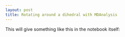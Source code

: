 ```yaml
---
layout: post
title: Rotating around a dihedral with MDAnalysis
---
```


This will give something like this in the notebook itself:

<script src="{{site.js}}/build/ngl.js">
</script>

<script>

  NGL.mainScriptFilePath = "{{site.js}}/build/ngl.js";

  document.addEventListener( "DOMContentLoaded", function() {
      var stage = new NGL.Stage( "viewport" );
      stage.loadFile( "{{site.data}}/out.pdb", {asTrajectory: true} ).then( function( o ){
          o.addTrajectory();
	  traj = o.trajList[0].trajectory;
	  var player = new NGL.TrajectoryPlayer( traj, {
	      step: 1,
	      timeout: 70,
	      interpolateStep: 100,
	      start: 0,
	      end: traj.numframes,
	      interpolateType: "linear",
	      mode: "loop",
	      direction: "bounce"
	  } );

          player.play();
          o.removeAllRepresentations();
    	  o.addRepresentation( "ball+stick" );
	  o.autoView();
      } );

      window.addEventListener( "resize", function( event ){
          stage.handleResize();
      }, false );
      
      stage.viewer.container.addEventListener( "dblclick", function(){
          stage.toggleFullscreen();
      } );
  } );

</script>

<div id="viewport" style="max-width:100%; height:400px;"></div>

